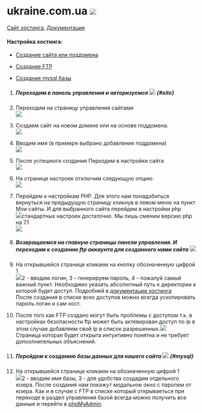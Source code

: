 # ukraine.com.ua [![](https://www.ukraine.com.ua/design/ukraine/img/ukraine_1.gif)](https://www.ukraine.com.ua/?page=39389)

[Сайт хостинга](https://www.ukraine.com.ua/?page=39389), [Документация](https://www.ukraine.com.ua/faq/)

#### Настройка хостинга:

* [Создание сайта или поддомена](#site)

* [Создание FTP](#ftp)

* [Создание mysql базы](#mysql)

1. ##### Переходим в панель управления и авторизуемся ![](../assets/Screenshot_1.png) {#site}
2. Переходим на страницу управления сайтами  
   ![](/assets/Screenshot_2.png)

3. Создаем сайт на новом домене или на основе поддомена.  
   ![](/assets/Screenshot_3.png)

4. Вводим имя \(в примере выбрано добавление поддомена\)  
   ![](/assets/Screenshot_4.png)

5. После успешного создания Перходим в настройки сайта  
   ![](/assets/Screenshot_5.png)

6. На странице настроек отключим следующую опцию.  
   ![](/assets/Screenshot_6.png)

7. Перейдем к настройкам PHP. Для этого нам понадобиться вернуться на предыдущую страницу кликнув в левом меню на пункт Мои сайты. И для выбранного сайта перейдем в настройки php  
   ![](/assets/Screenshot_7.png)стандартных настроек достаточно. Мы лишь сменим версию php на 7.1  
   ![](/assets/Screenshot_8.png)

8. ##### Возвращаемся на главную страницы панели управления. И переходим к созданию ftp аккаунта для созданного нами сайта ![](/assets/Screenshot_9.png)
9. На открывшейся странице кликаем на кнопку обозначенную цифрой 1  
   ![](/assets/Screenshot_10.png)2 - вводим логин, 3 - генерируем пароль, 4 - пожалуй самый важный пункт. Необходимо указать абсолютный путь к директории к которой будет доступ. Подробней в [документации хостинга              
   ](https://www.ukraine.com.ua/faq/#rabota-s-ftp|razdelenie-dostupa-mezhdu-polzov)После создания в списке всех доступов можно всегда ускопировать пароль логин и сам хост.

10. После того как FTP создано могут быть проблемы с доступом т.к. в настройках безопасности ftp может быть актевирован доступ по ip в этом случае добавляем свой ip в список разрешенных.![](/assets/Screenshot_11.png)  
    Страница которая будет открыта интуитивно понятна и не требует допоолнительных объяснений.

11. ##### Перейдем к созданию базы данных для нашего сайта ![](/assets/Screenshot_12.png) {#mysql}
12. На открывшейся странице кликаем на обозначенную цифрой 1  
    ![](/assets/Screenshot_13.png)2 - вводим имя базы, 3 - для удобства создадим отдельного юзера. После создания нам покажут модальное окно с паролем от юзера. Как и в случае с FTP в списке который открываеться при переходе в раздел управления базой всегда можно получить все данные и перейти в [phpMyAdmin](https://phpmyadmin.adm.tools/).



